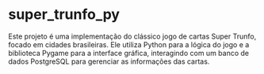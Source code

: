 # super_trunfo_py
Este projeto é uma implementação do clássico jogo de cartas Super Trunfo, focado em cidades brasileiras. Ele utiliza Python para a lógica do jogo e a biblioteca Pygame para a interface gráfica, interagindo com um banco de dados PostgreSQL para gerenciar as informações das cartas.
